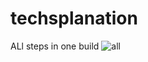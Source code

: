 # techsplanation
ALl steps in one build
![all](https://github.com/Celestial-Industries/techsplanation/workflows/all/badge.svg)
